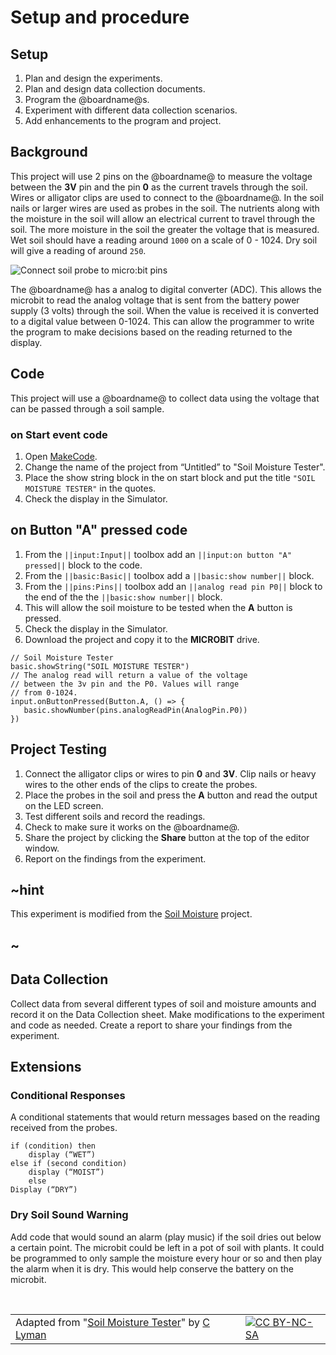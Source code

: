 # Setup and procedure

## Setup

1. Plan and design the experiments.
2. Plan and design data collection documents.
3. Program the @boardname@s.
4. Experiment with different data collection scenarios.
5. Add enhancements to the program and project.

## Background

This project will use 2 pins on the @boardname@ to measure the voltage between the **3V** pin and the pin **0** as the current travels through the soil. Wires or alligator clips are used to connect to the @boardname@. In the soil nails or larger wires are used as probes in the soil. The nutrients along with the moisture in the soil will allow an electrical current to travel through the soil. The more moisture in the soil the greater the voltage that is measured. Wet soil should have a reading around `1000` on a scale of 0 - 1024. Dry soil will give a reading of around `250`. 

![Connect soil probe to micro:bit pins](/static/courses/ucp-science/soil-moisture/microbit-meter-connect.jpg)

The @boardname@ has a analog to digital converter (ADC). This allows the microbit to read the analog voltage that is sent from the battery power supply (3 volts) through the soil. When the value is received it is converted to a digital value between 0-1024. This can allow the programmer to write the program to make decisions based on the reading returned to the display.

## Code

This project will use a @boardname@ to collect data using the voltage that can be passed through a soil sample.

### on Start event code

1. Open [MakeCode](@homerurl@).
2. Change the name of the project from “Untitled” to "Soil Moisture Tester".
3. Place the show string block in the on start block and put the title ``"SOIL MOISTURE TESTER"`` in the quotes. 
4. Check the display in the Simulator.

## on Button "A" pressed code

1. From the ``||input:Input||`` toolbox add an ``||input:on button "A" pressed||`` block to the code. 
2. From the ``||basic:Basic||`` toolbox add a ``||basic:show number||`` block.
3. From the ``||pins:Pins||`` toolbox add an ``||analog read pin P0||`` block to the end of the the ``||basic:show number||`` block. 
4. This will allow the soil moisture to be tested when the **A** button is pressed.
5. Check the display in the Simulator.
6. Download the project and copy it to the **MICROBIT** drive.
 
```blocks
// Soil Moisture Tester
basic.showString("SOIL MOISTURE TESTER")
// The analog read will return a value of the voltage
// between the 3v pin and the P0. Values will range
// from 0-1024.
input.onButtonPressed(Button.A, () => {
   basic.showNumber(pins.analogReadPin(AnalogPin.P0))
})
```

## Project Testing

1. Connect the alligator clips or wires to pin **0** and **3V**. Clip nails or heavy wires to the other ends of the clips to create the probes.
2. Place the probes in the soil and press the **A** button and read the output on the LED screen.
3. Test different soils and record the readings.
4. Check to make sure it works on the @boardname@.
5. Share the project by clicking the **Share** button at the top of the editor window.
6. Report on the findings from the experiment.

## ~hint

This experiment is modified from the [Soil Moisture](https://makecode.microbit.org/projects/soil-moisture) project.

## ~

## Data Collection

Collect data from several different types of soil and moisture amounts and record it on the Data Collection sheet. Make modifications to the experiment and code as needed. Create a report to share your findings from the experiment.

## Extensions

### Conditional Responses

A conditional statements that would return messages based on the reading received from the probes. 

```
if (condition) then
    display (“WET”)
else if (second condition)
    display (“MOIST”)
    else
Display (“DRY”)
```

### Dry Soil Sound Warning

Add code that would sound an alarm (play music) if the soil dries out below a certain point. The microbit could be left in a pot of soil with plants. It could be programmed to only sample the moisture every hour or so and then play the alarm when it is dry. This would help conserve the battery on the microbit.

<br/>

| | | |
|-|-|-|
| Adapted from "[Soil Moisture Tester](https://drive.google.com/open?id=1Rv4oPoxrggbokczbroQUl-10py3_5fQjVxOvwHR_5I4)" by [C Lyman](http://utahcoding.org) | | [![CC BY-NC-SA](https://licensebuttons.net/l/by-nc-sa/4.0/80x15.png)](https://creativecommons.org/licenses/by-nc-sa/4.0/) |
